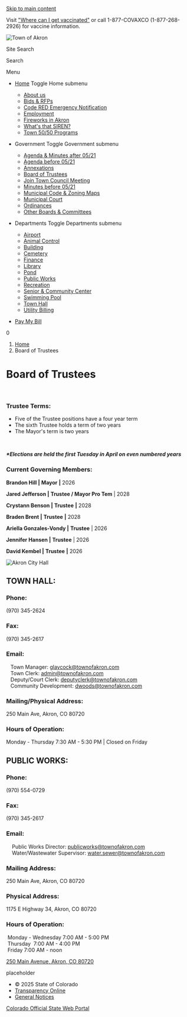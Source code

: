 [Skip to main content](https://townofakron.colorado.gov/government/board-of-trustees/)

Visit ["Where can I get vaccinated"](https://covid19.colorado.gov/for-coloradans/vaccine/where-can-i-get-vaccinated) or call 1-877-COVAXCO (1-877-268-2926) for vaccine information.

![Town of Akron](https://townofakron.colorado.gov/sites/townofakron/files/akron_logo.png)

Site Search

Search

Menu

- [Home](https://townofakron.colorado.gov/home) Toggle Home submenu
  
  - [About us](https://townofakron.colorado.gov/about-us)
  - [Bids &amp; RFPs](https://townofakron.colorado.gov/home/bids-rfps)
  - [Code RED Emergency Notification](https://townofakron.colorado.gov/code-red-emergency-notification)
  - [Employment](https://townofakron.colorado.gov/employment)
  - [Fireworks in Akron](https://townofakron.colorado.gov/fireworks-in-akron)
  - [What's that SIREN?](https://townofakron.colorado.gov/whats-that-siren)
  - [Town 50/50 Programs](https://townofakron.colorado.gov/home/town-50/50-programs)
- Government Toggle Government submenu
  
  - [Agenda &amp; Minutes after 05/21](https://townofakron.colorado.gov/agenda-minutes-after-05/21)
  - [Agenda before 05/21](https://townofakron.colorado.gov/agenda-before-05/21)
  - [Annexations](https://townofakron.colorado.gov/annexations)
  - [Board of Trustees](https://townofakron.colorado.gov/board-of-trustees)
  - [Join Town Council Meeting](https://townofakron.colorado.gov/join-town-council-meeting)
  - [Minutes before 05/21](https://townofakron.colorado.gov/minutes-before-05/21)
  - [Municipal Code &amp; Zoning Maps](https://townofakron.colorado.gov/municipal-code-zoning-maps)
  - [Municipal Court](https://townofakron.colorado.gov/akron-municipal-court)
  - [Ordinances](https://townofakron.colorado.gov/ordinances)
  - [Other Boards &amp; Committees](https://townofakron.colorado.gov/government/other-boards-committees)
- Departments Toggle Departments submenu
  
  - [Airport](https://townofakron.colorado.gov/airport)
  - [Animal Control](https://townofakron.colorado.gov/animal-control)
  - [Building](https://townofakron.colorado.gov/building)
  - [Cemetery](https://townofakron.colorado.gov/cemetery)
  - [Finance](https://townofakron.colorado.gov/finance)
  - [Library](https://townofakron.colorado.gov/library)
  - [Pond](https://townofakron.colorado.gov/pond)
  - [Public Works](https://townofakron.colorado.gov/departments/public-works)
  - [Recreation](https://townofakron.colorado.gov/recreation)
  - [Senior &amp; Community Center](https://townofakron.colorado.gov/senior-community-center)
  - [Swimming Pool](https://townofakron.colorado.gov/swimming-pool)
  - [Town Hall](https://townofakron.colorado.gov/town-hall)
  - [Utility Billing](https://townofakron.colorado.gov/utility-billing)
- [Pay My Bill](https://townofakron.colorado.gov/pay-my-bill)

0

1. [Home](https://townofakron.colorado.gov)
2. Board of Trustees

# Board of Trustees

​​​​​​

### Trustee Terms:

- Five of the Trustee positions have a four year term
- The sixth Trustee holds a term of two years
- The Mayor's term is two years

 

***\*Elections are held the first Tuesday in April on even numbered years***

### Current Governing Members:

**Brandon Hill |** **Mayor** **|** 2026

**Jared Jefferson |** **Trustee / Mayor Pro Tem** | 2028

**Crystann Benson |** **Trustee** **|** 2028

**Braden Brent |** **Trustee** **|** 2028

**Ariella Gonzales-Vondy |** **Trustee** | 2026

**Jennifer Hansen |** **Trustee** | 2026

**David Kembel |** **Trustee** **|** 2026

![Akron City Hall](https://townofakron.colorado.gov/sites/townofakron/files/2020-06/Akron%20City%20Hall%20650x867.png)

## TOWN HALL:

### Phone:

(970) 345-2624

### Fax:

(970) 345-2617

### Email:

   Town Manager: [glaycock@townofakron.com](mailto:glaycock@townofakron.com)  
   Town Clerk: [admin@townofakron.com](mailto:admin@townofakron.com)  
   Deputy/Court Clerk: [deputyclerk@townofakron.com](mailto:deputyclerk@townofakron.com)  
   Community Development: [dwoods@townofakron.com](mailto:deputyclerk@townofakron.com)

### Mailing/Physical Address:

250 Main Ave, Akron, CO 80720

### Hours of Operation:

Monday - Thursday 7:30 AM - 5:30 PM | Closed on Friday

## PUBLIC WORKS:

### Phone:

(970) 554-0729 

### Fax:

(970) 345-2617

### Email:

    Public Works Director: [publicworks@townofakron.com](mailto:publicworks@townofakron.com)  
    Water/Wastewater Supervisor: [water.sewer@townofakron.com](mailto:water.sewer@townofakron.com)

### Mailing Address:

250 Main Ave, Akron, CO 80720

### Physical Address:

1175 E Highway 34, Akron, CO 80720

### Hours of Operation:

 Monday - Wednesday 7:00 AM - 5:00 PM  
 Thursday  7:00 AM - 4:00 PM  
 Friday 7:00 AM - noon

[250 Main Avenue, Akron, CO 80720](https://www.google.com/maps?q=250%20Main%20Avenue%2C%20Akron%2C%20CO%2080720&hl=en&t=m&z=14)

placeholder

- © 2025 State of Colorado
- [Transparency Online](https://data.colorado.gov/stories/s/fjyf-bdat)
- [General Notices](https://www.colorado.gov/general-notices)

[Colorado Official State Web Portal](https://www.colorado.gov)

```

```